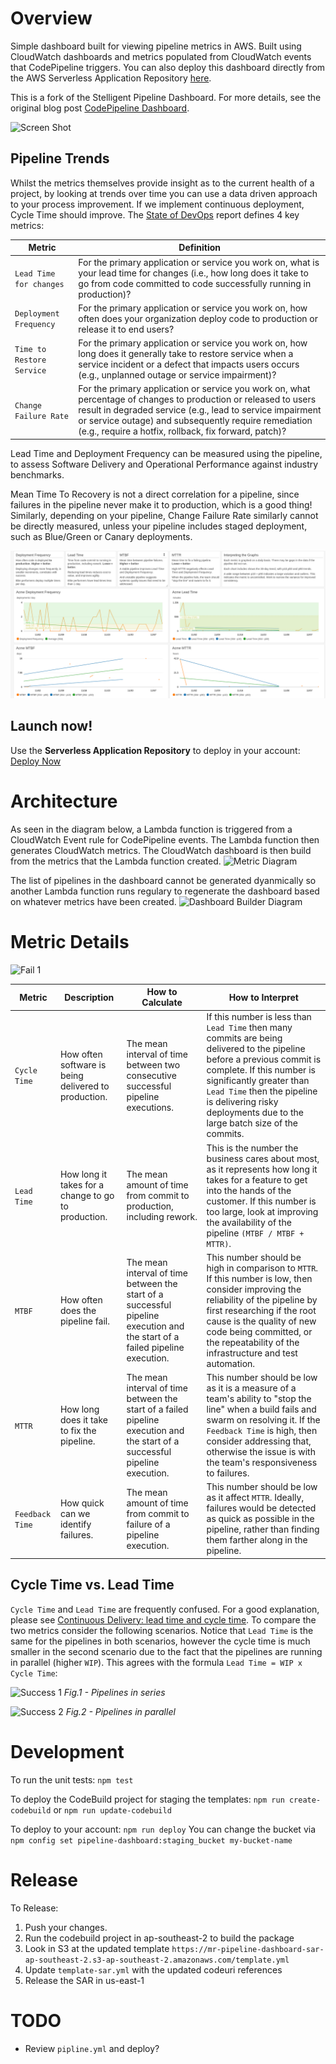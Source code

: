 # Overview
Simple dashboard built for viewing pipeline metrics in AWS.  Built using CloudWatch dashboards and metrics populated from CloudWatch events that CodePipeline triggers. You can also deploy this dashboard directly from the AWS Serverless Application Repository [here](https://serverlessrepo.aws.amazon.com/applications/arn:aws:serverlessrepo:us-east-1:611781478414:applications~mechanicalrock-pipeline-dashboard).

This is a fork of the Stelligent Pipeline Dashboard.  For more details, see the original blog post [CodePipeline Dashboard](https://stelligent.com/2017/11/16/codepipeline-dashboard/).

![Screen Shot](docs/screen-shot.png)

## Pipeline Trends

Whilst the metrics themselves provide insight as to the current health of a project, by looking at trends over time you can use a data driven approach to your process improvement.  If we implement continuous deployment, Cycle Time should improve.
The [State of DevOps](https://services.google.com/fh/files/misc/state-of-devops-2019.pdf) report defines 4 key metrics:

| Metric | Definition  |
| -------| ----------- |
| `Lead Time for changes` | For the primary application or service you work on, what is your lead time for changes (i.e., how long does it take to go from code committed to code successfully running in production)? |
| `Deployment Frequency`  | For the primary application or service you work on, how often does your organization deploy code to production or release it to end users? |
| `Time to Restore Service` | For the primary application or service you work on, how long does it generally take to restore service when a service incident or a defect that impacts users occurs (e.g., unplanned outage or service impairment)? |
| `Change Failure Rate` | For the primary application or service you work on, what percentage of changes to production or released to users result in degraded service (e.g., lead to service impairment or service outage) and subsequently require remediation (e.g., require a hotfix, rollback, fix forward, patch)? |

Lead Time and Deployment Frequency can be measured using the pipeline, to assess Software Delivery and Operational Performance against industry benchmarks.

Mean Time To Recovery is not a direct correlation for a pipeline, since failures in the pipeline never make it to production, which is a good thing!  Similarly, depending on your pipeline, Change Failure Rate similarly cannot be directly measured, unless your pipeline includes staged deployment, such as Blue/Green or Canary deployments.

![Screen Shot](docs/screenshot-trend.png)


## Launch now!

Use the **Serverless Application Repository** to deploy in your account: [Deploy Now](https://serverlessrepo.aws.amazon.com/applications/arn:aws:serverlessrepo:us-east-1:611781478414:applications~mechanicalrock-pipeline-dashboard)

# Architecture

As seen in the diagram below, a Lambda function is triggered from a CloudWatch Event rule for CodePipeline events.  The Lambda function then generates CloudWatch metrics.  The CloudWatch dashboard is then build from the metrics that the Lambda function created.
![Metric Diagram](docs/pipeline-dashboard.png)

The list of pipelines in the dashboard cannot be generated dyanmically so another Lambda function runs regulary to regenerate the dashboard based on whatever metrics have been created.
![Dashboard Builder Diagram](docs/pipeline-dashboard-builder.png)


# Metric Details

![Fail 1](docs/pipeline-dashboard-fail-1.png)

| Metric | Description | How to Calculate | How to Interpret |
| -------| ----------- | ---------------- | ---------------- |
| `Cycle Time` | How often software is being delivered to production.  | The mean interval of time between two consecutive successful pipeline executions. | If this number is less than `Lead Time` then many commits are being delivered to the pipeline before a previous commit is complete.  If this number is significantly greater than `Lead Time` then the pipeline is delivering risky deployments due to the large batch size of the commits. |
| `Lead Time` | How long it takes for a change to go to production.  | The mean amount of time from commit to production, including rework. | This is the number the business cares about most, as it represents how long it takes for a feature to get into the hands of the customer.  If this number is too large, look at improving the availability of the pipeline `(MTBF / MTBF + MTTR)`. |
| `MTBF` | How often does the pipeline fail.  | The mean interval of time between the start of a successful pipeline execution and the start of a failed pipeline execution.| This number should be high in comparison to `MTTR`.  If this number is low, then consider improving the reliability of the pipeline by first researching if the root cause is the quality of new code being committed, or the repeatability of the infrastructure and test automation. |
| `MTTR` | How long does it take to fix the pipeline.  | The mean interval of time between the start of a failed pipeline execution and the start of a successful pipeline execution.| This number should be low as it is a measure of a team's ability to "stop the line" when a build fails and swarm on resolving it. If the `Feedback Time` is high, then consider addressing that, otherwise the issue is with the team's responsiveness to failures.|
| `Feedback Time` | How quick can we identify failures.  | The mean amount of time from commit to failure of a pipeline execution.  | This number should be low as it affect `MTTR`.  Ideally, failures would be detected as quick as possible in the pipeline, rather than finding them farther along in the pipeline.  |

## Cycle Time vs. Lead Time
`Cycle Time` and `Lead Time` are frequently confused.  For a good explanation, please see [Continuous Delivery: lead time and cycle time](http://www.caroli.org/continuous-delivery-lead-time-and-cycle-time/).  To compare the two metrics consider the following scenarios.  Notice that `Lead Time` is the same for the pipelines in both scenarios, however the cycle time is much smaller in the second scenario due to the fact that the pipelines are running in parallel (higher `WIP`).  This agrees with the formula `Lead Time = WIP x Cycle Time`:

![Success 1](docs/pipeline-dashboard-success-1.png)
*Fig.1 - Pipelines in series*

![Success 2](docs/pipeline-dashboard-success-2.png)
*Fig.2 - Pipelines in parallel*

# Development

To run the unit tests: `npm test`

To deploy the CodeBuild project for staging the templates: `npm run create-codebuild` or `npm run update-codebuild`

To deploy to your account: `npm run deploy`
You can change the bucket via `npm config set pipeline-dashboard:staging_bucket my-bucket-name`


# Release

To Release:
1. Push your changes.
2. Run the codebuild project in ap-southeast-2 to build the package
3. Look in S3 at the updated template `https://mr-pipeline-dashboard-sar-ap-southeast-2.s3-ap-southeast-2.amazonaws.com/template.yml`
4. Update `template-sar.yml` with the updated codeuri references
5. Release the SAR in us-east-1

# TODO

* Review `pipline.yml` and deploy?
